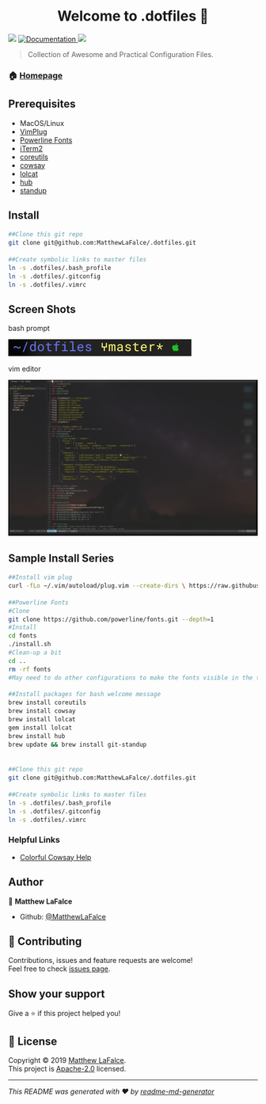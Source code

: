 <h1 align="center">Welcome to .dotfiles 👋</h1>
<p>
  <img src="https://img.shields.io/badge/version-2.0-blue.svg?cacheSeconds=2592000" />
  <a href="https://github.com/MatthewLaFalce/.dotfiles/blob/master/README.md">
    <img alt="Documentation" src="https://img.shields.io/badge/documentation-yes-brightgreen.svg" target="_blank" />
  </a>
  <a href="https://github.com/MatthewLaFalce/.dotfiles/blob/master/LICENSE">
    <img src="https://img.shields.io/github/license/MatthewLaFalce/.dotfiles.svg?logo=apache"/>
  </a>
</p>

> Collection of Awesome and Practical Configuration Files.

### 🏠 [Homepage](https://github.com/MatthewLaFalce/.dotfiles)

## Prerequisites
- MacOS/Linux
- [VimPlug](https://github.com/junegunn/vim-plug)
- [Powerline Fonts](https://github.com/powerline/fonts)
- [iTerm2](https://github.com/gnachman/iTerm2)
- [coreutils](https://formulae.brew.sh/formula/coreutils)
- [cowsay](https://formulae.brew.sh/formula/cowsay)
- [lolcat](https://formulae.brew.sh/formula/lolcat)
- [hub](https://github.com/github/hub)
- [standup](https://github.com/kamranahmedse/git-standup)

## Install

```bash
##Clone this git repo
git clone git@github.com:MatthewLaFalce/.dotfiles.git

##Create symbolic links to master files
ln -s .dotfiles/.bash_profile
ln -s .dotfiles/.gitconfig
ln -s .dotfiles/.vimrc
```

## Screen Shots
bash prompt

![alt text](images/bash_prompt.png)

  vim editor

![alt text](images/vim_editor.png)

## Sample Install Series

  ```bash
##Install vim plug
  curl -fLo ~/.vim/autoload/plug.vim --create-dirs \ https://raw.githubusercontent.com/junegunn/vim-plug/master/plug.vim

##Powerline Fonts
#Clone
  git clone https://github.com/powerline/fonts.git --depth=1
#Install
  cd fonts
  ./install.sh
#Clean-up a bit
  cd ..
  rm -rf fonts
#May need to do other configurations to make the fonts visible in the terminal

##Install packages for bash welcome message
  brew install coreutils
  brew install cowsay
  brew install lolcat
  gem install lolcat
  brew install hub
  brew update && brew install git-standup


##Clone this git repo
  git clone git@github.com:MatthewLaFalce/.dotfiles.git

##Create symbolic links to master files
  ln -s .dotfiles/.bash_profile
  ln -s .dotfiles/.gitconfig
  ln -s .dotfiles/.vimrc
  ```

### Helpful Links
- [Colorful Cowsay Help](http://yjyao.com/2014/09/colorful-cowsay-in-your-terminal.html)

## Author

  👤 **Matthew LaFalce**

  * Github: [@MatthewLaFalce](https://github.com/MatthewLaFalce)

## 🤝 Contributing

  Contributions, issues and feature requests are welcome!<br />Feel free to check [issues page](https://github.com/MatthewLaFalce/.dotfiles/issues).

## Show your support

  Give a ⭐️ if this project helped you!

## 📝 License

  Copyright © 2019 [Matthew LaFalce](https://github.com/MatthewLaFalce).<br />
  This project is [Apache-2.0](https://github.com/MatthewLaFalce/.dotfiles/blob/master/LICENSE) licensed.

  ***
  _This README was generated with ❤️ by [readme-md-generator](https://github.com/kefranabg/readme-md-generator)_

